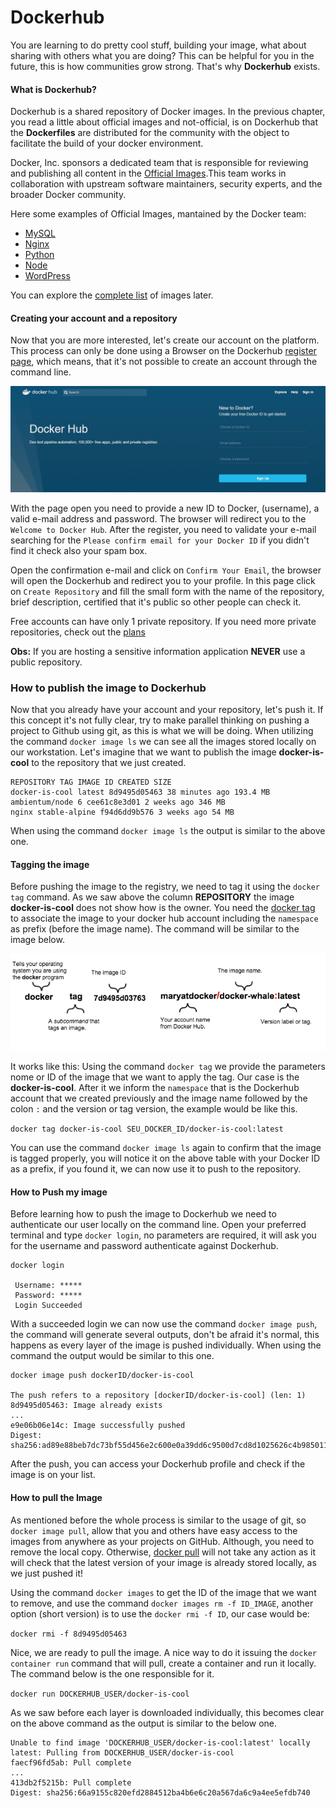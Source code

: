 # Dockerhub

You are learning to do pretty cool stuff, building your image, what about sharing with others what you are doing? This can be helpful for you in the future, this is how communities grow strong. That's why **Dockerhub** exists.

#### What is Dockerhub?

Dockerhub is a shared repository of Docker images. In the previous chapter, you read a little about official images and not-official, is on Dockerhub that the **Dockerfiles** are distributed for the community with the object to facilitate the build of your docker environment.

Docker, Inc. sponsors a dedicated team that is responsible for reviewing and publishing all content in the [Official Images](https://docs.docker.com/docker-hub/official_images/).This team works in collaboration with upstream software maintainers, security experts, and the broader Docker community.

Here some examples of Official Images, mantained by the Docker team:

+ [MySQL](https://hub.docker.com/_/mysql/)
+ [Nginx](https://hub.docker.com/_/nginx/)
+ [Python](https://hub.docker.com/_/python/)
+ [Node](https://hub.docker.com/_/node/)
+ [WordPress](https://hub.docker.com/_/wordpress/)

You can explore the [complete list](https://hub.docker.com/explore/) of images later.

#### Creating your account and a repository

Now that you are more interested, let's create our account on the platform. This process can only be done using a Browser on the Dockerhub [register page](https://hub.docker.com/register/), which means, that it's not possible to create an account through the command line.

![Dockerhub](images/Dockerhub.png)

With the page open you need to provide a new ID to Docker, (username), a valid e-mail address and password. The browser will redirect you to the `Welcome to Docker Hub`. After the register, you need to validate your e-mail searching for the `Please confirm email for your Docker ID` if you didn't find it check also your spam box. 

Open the confirmation e-mail and click on `Confirm Your Email`, the browser will open the Dockerhub and redirect you to your profile. In this page click on `Create Repository` and fill the small form with the name of the repository, brief description, certified that it's public so other people can check it.

Free accounts can have only 1 private repository. If you need more private repositories, check out the [plans](https://hub.docker.com/account/billing-plans/) 

**Obs:** If you are hosting a sensitive information application **NEVER** use a public repository. 

### How to publish the image to Dockerhub

Now that you already have your account and your repository, let's push it. If this concept it's not fully clear, try to make parallel thinking on pushing a project to Github using git, as this is what we will be doing. When utilizing the command `docker image ls` we can see all the images stored locally on our workstation. Let's imagine that we want to publish the image **docker-is-cool** to the repository that we just created.

```
REPOSITORY TAG IMAGE ID CREATED SIZE
docker-is-cool latest 8d9495d05463 38 minutes ago 193.4 MB
ambientum/node 6 cee61c8e3d01 2 weeks ago 346 MB
nginx stable-alpine f94d6dd9b576 3 weeks ago 54 MB
```

When using the command `docker image ls` the output is similar to the above one.

#### Tagging the image

Before pushing the image to the registry, we need to tag it using the `docker tag` command. As we saw above the column **REPOSITORY** the image **docker-is-cool** does not show how is the owner. You need the [docker tag](https://docs.docker.com/engine/reference/commandline/tag/) to associate the image to your docker hub account including the `namespace` as prefix (before the image name). The command will be similar to the image below.

![Dockertag](images/Dockerhub-tag.png)

It works like this: Using the command `docker tag` we provide the parameters nome or ID of the image that we want to apply the tag. Our case is the **docker-is-cool**. After it we inform the ``namespace`` that is the Dockerhub account that we created previously and the image name followed by the colon `:` and the version or tag version, the example would be like this.

`docker tag docker-is-cool SEU_DOCKER_ID/docker-is-cool:latest`

You can use the command `docker image ls` again to confirm that the image is tagged properly, you will notice it on the above table with your Docker ID as a prefix, if you found it, we can now use it to push to the repository.

#### How to Push my image

Before learning how to push the image to Dockerhub we need to authenticate our user locally on the command line. Open your preferred terminal and type `docker login`, no parameters are required, it will ask you for the username and password authenticate against Dockerhub.

```
docker login

 Username: *****
 Password: *****
 Login Succeeded
```

With a succeeded login we can now use the command `docker image push`, the command will generate several outputs, don't be afraid it's normal, this happens as every layer of the image is pushed individually. When using the command the output would be similar to this one.

```
docker image push dockerID/docker-is-cool

The push refers to a repository [dockerID/docker-is-cool] (len: 1)
8d9495d05463: Image already exists
...
e9e06b06e14c: Image successfully pushed
Digest: sha256:ad89e88beb7dc73bf55d456e2c600e0a39dd6c9500d7cd8d1025626c4b985011
```

After the push, you can access your Dockerhub profile and check if the image is on your list.

#### How to pull the Image

As mentioned before the whole process is similar to the usage of git, so `docker image pull`, allow that you and others have easy access to the images from anywhere as your projects on GitHub. Although, you need to remove the local copy. Otherwise, [docker pull](https://docs.docker.com/engine/reference/commandline/pull/) will not take any action as it will check that the latest version of your image is already stored locally, as we just pushed it!

Using the command `docker images` to get the ID of the image that we want to remove, and use the command `docker images rm -f ID_IMAGE`, another option (short version) is to use the `docker rmi -f ID`, our case would be:

`docker rmi -f 8d9495d05463`

Nice, we are ready to pull the image. A nice way to do it issuing the `docker container run` command that will pull, create a container and run it locally. The command below is the one responsible for it.

`docker run DOCKERHUB_USER/docker-is-cool`

As we saw before each layer is downloaded individually, this becomes clear on the above command as the output is similar to the below one.

```
Unable to find image 'DOCKERHUB_USER/docker-is-cool:latest' locally
latest: Pulling from DOCKERHUB_USER/docker-is-cool
faecf96fd5ab: Pull complete 
...
413db2f5215b: Pull complete 
Digest: sha256:66a9155c820efd2884512ba4b6e6c20a567da6c9a4ee5efdb740
```
